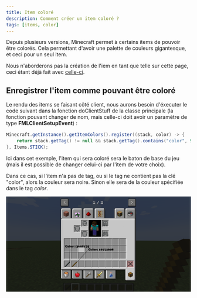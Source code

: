 ```yaml
---
title: Item coloré
description: Comment créer un item coloré ?
tags: [items, color]
---
```


Depuis plusieurs versions, Minecraft permet à certains items de pouvoir être colorés. Cela permettant d'avoir une palette de couleurs gigantesque, et ceci pour un seul item.

Nous n'aborderons pas la création de l'iem en tant que telle sur cette page, ceci étant déjà fait avec [celle-ci](basic.md).

## Enregistrer l'item comme pouvant être coloré

Le rendu des items se faisant côté client, nous aurons besoin d'éxecuter le code suivant dans la fonction doClientStuff de la classe principale (la fonction pouvant changer de nom, mais celle-ci doit avoir un paramètre de type **FMLClientSetupEvent**) :

```java
Minecraft.getInstance().getItemColors().register((stack, color) -> {
    return stack.getTag() != null && stack.getTag().contains("color", 99) ? stack.getTag().getInt("color") : 0x13421772;
}, Items.STICK);
```

Ici dans cet exemple, l'item qui sera coloré sera le baton de base du jeu (mais il est possible de changer celui-ci par l'item de votre choix).

Dans ce cas, si l'item n'a pas de tag, ou si le tag ne contient pas la clé "color", alors la couleur sera noire. Sinon elle sera de la couleur spécifiée dans le tag _color_.

![img.png](/img/docs/colored_item.png)